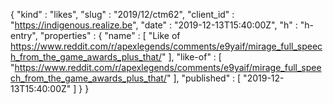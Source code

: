 {
  "kind" : "likes",
  "slug" : "2019/12/ctm62",
  "client_id" : "https://indigenous.realize.be",
  "date" : "2019-12-13T15:40:00Z",
  "h" : "h-entry",
  "properties" : {
    "name" : [ "Like of https://www.reddit.com/r/apexlegends/comments/e9yaif/mirage_full_speech_from_the_game_awards_plus_that/" ],
    "like-of" : [ "https://www.reddit.com/r/apexlegends/comments/e9yaif/mirage_full_speech_from_the_game_awards_plus_that/" ],
    "published" : [ "2019-12-13T15:40:00Z" ]
  }
}
